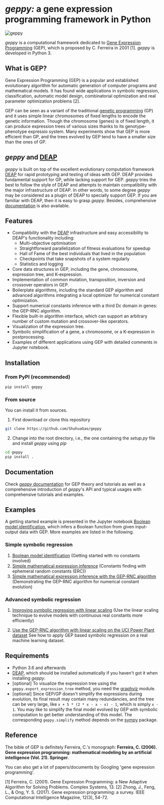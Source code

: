 # *geppy:* a gene expression programming framework in Python
![geppy](https://github.com/ShuhuaGao/geppy/blob/master/docs/source/_static/geppy-icon.png)

*geppy* is a computational framework dedicated to [Gene Expression Programming](https://en.wikipedia.org/wiki/Gene_expression_programming) (GEP),  which is proposed by C. Ferreira  in 2001 [1].  *geppy* is developed in Python 3.

## What is GEP?
Gene Expression Programming (GEP) is a popular and established evolutionary algorithm for automatic generation of computer programs and mathematical models.  It has found wide applications in symbolic regression, classification, automatic model design, combinatorial optimization and real parameter optimization problems [2].

GEP can be seen as a variant of the traditional  [genetic programming](https://en.wikipedia.org/wiki/Genetic_programming) (GP) and it uses simple linear chromosomes of fixed lengths to encode the genetic information. Though the chromosome (genes) is of fixed length, it can produce expression trees of various sizes thanks to its genotype-phenotype expressio system. Many experiments show that GEP is more efficient than GP, and the trees evolved by GEP tend to have a smaller size than the ones of GP. 

## *geppy* and [DEAP](https://github.com/DEAP/deap)
*geppy* is built on top of the excellent evolutionary computation framework [DEAP](https://github.com/DEAP/deap) for rapid prototyping and testing of ideas with GEP. DEAP provides fundamental support for GP, while lacking support for GEP. *geppy* tries the best to follow the style of DEAP and attempts to maintain compatibility with the major infrastructure of DEAP. In other words, to some degree *geppy* may be considered as a plugin of DEAP to specially support GEP. If you are familiar with DEAP, then it is easy to grasp *geppy*. Besides, comprehensive [documentation](https://geppy.readthedocs.io/en/latest/) is also available.

## Features
- Compatibility with the [DEAP](https://github.com/DEAP/deap) infrastructure and easy accessibility to DEAP's functionality including:
  - Multi-objective optimisation
  - Straightforward parallelization of fitness evaluations for speedup
  - Hall of Fame of the best individuals that lived in the population
  - Checkpoints that take snapshots of a system regularly
  - Statistics and logging
- Core data structures in GEP, including the gene, chromosome, expression tree, and K-expression.
- Implementation of common mutation, transposition, inversion and crossover operators in GEP.
- Boilerplate algorithms, including  the standard GEP algorithm and advanced algorithms integrating a local optimizer for numerical constant optimization.
- Support numerical constants inference with a third Dc domain in genes: the GEP-RNC algorithm.
- Flexible built-in algorithm interface, which can support an arbitrary number of custom mutation and crossover-like operators.
- Visualization of the expression tree.
- Symbolic simplification of a gene, a chromosome, or a K-expression in postprocessing.
- Examples of different applications using  GEP with detailed comments in Jupyter notebook.

## Installation
### From PyPI (recommended)
```bash
pip install geppy
```
### From source
You can install it from sources.
1. First download or clone this repository
```bash
git clone https://github.com/ShuhuaGao/geppy
```
2. Change into the root directory, i.e., the one containing the *setup.py* file and install *geppy* using *pip*
```bash
cd geppy
pip install .
```
## Documentation
Check [*geppy* documentation](https://geppy.readthedocs.io/en/latest/) for GEP theory and tutorials as well as a comprehensive introduction of *geppy*'s API and typical usages with comprehensive tutorials and examples.

## Examples
A getting started example is presented in the Jupyter notebook [Boolean model identification](./examples/sr/Boolean_function_identification.ipynb), which infers a Boolean function from given input-output data with GEP. More examples are listed in the following.
### Simple symbolic regression
1. [Boolean model identification](./examples/sr/Boolean_function_identification.ipynb) (Getting started with no constants involved)
2. [Simple mathematical expression inference](./examples/sr/numerical_expression_inference-ENC.ipynb) (Constants finding with ephemeral random constants (ERC))
3. [Simple mathematical expression inference with the GEP-RNC algorithm](./examples/sr/numerical_expression_inference-RNC.ipynb) (Demonstrating the GEP-RNC algorithm for numerical constant evolution)
### Advanced symbolic regression
1. [Improving symbolic regression with linear scaling](./examples/sr/numerical_expression_inference-Linear_scaling.ipynb) (Use the linear scaling technique to evolve models with continuous real constants more efficiently)

2. [Use the GEP-RNC algorithm with linear scaling on  the UCI Power Plant dataset](https://github.com/ShuhuaGao/geppy/blob/master/examples/sr/GEP_RNC_for_ML_with_UCI_Power_Plant_dataset.ipynb) See how to apply GEP based symbolic regression on a real machine learning dataset.


## Requirements
- Python 3.6 and afterwards
- [DEAP](https://github.com/DEAP/deap), which should be installed automatically if you haven't got it when installing *geppy*.
- [optional] To visualize the expression tree using the `geppy.export_expression_tree` method, you need the [graphviz](https://pypi.org/project/graphviz/) module.
- [optional] Since GEP/GP doesn't simplify the expressions during evolution, its final result may contain many redundancies, and the tree can be very large,  like `x + 5 * (2 * x - x - x) - 1`,  which is simply `x - 1`. You may like to simplify the final model evolved by GEP with symbolic computation to get better understanding of this model. The corresponding `geppy.simplify` method depends on the [sympy](http://www.sympy.org/en/index.html) package. 

## Reference
The bible of GEP is definitely Ferreira, C.'s monograph: **Ferreira, C. (2006). Gene expression programming: mathematical modeling by an artificial intelligence (Vol. 21). Springer**.

You can also get a lot of papers/documents by Googling 'gene expression programming'.

[1] Ferreira, C. (2001). Gene Expression Programming: a New Adaptive Algorithm for Solving Problems. Complex Systems, 13.
[2] Zhong, J., Feng, L., & Ong, Y. S. (2017). Gene expression programming: a survey. IEEE Computational Intelligence Magazine, 12(3), 54-72.
